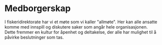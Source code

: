# Medborgerskap

I fiskeridirektorate har vi et møte som vi kaller "allmøte". Her kan alle  ansatte komme med innspill og diskutere saker som angår hele organisasjonen. Dette fremmer en kultur for åpenhet og deltakelse, der alle har mulighet til å påvirke beslutninger som tas.
